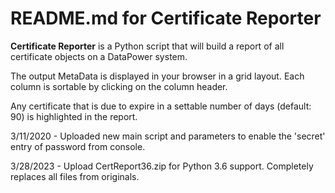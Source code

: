 # README.md for Certificate Reporter

**Certificate Reporter** is a Python script that will build a report of all certificate objects on a DataPower system.

The output MetaData is displayed in your browser in a grid layout. Each column is sortable by clicking on the column header.

Any certificate that is due to expire in a settable number of days (default: 90) is highlighted in the report.

3/11/2020 - Uploaded new main script and parameters to enable the 'secret' entry of password from console.

3/28/2023 - Upload CertReport36.zip for Python 3.6 support. Completely replaces all files from originals.

